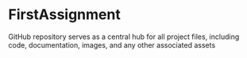 # FirstAssignment
GitHub repository serves as a central hub for all project files, including code, documentation, images, and any other associated assets
